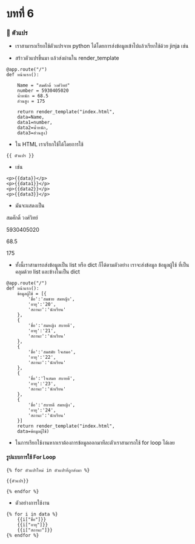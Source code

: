 # บทที่ 6

### 🛑 ตัวแปร
- เราสามารถเรียกใช้ตัวแปรจาห python ได้โดยการส่งข้อมูลเข้าไปแล้วเรียกใช้ด้วย jinja เช่น

- สร้าวตัวแปรขึ้นมา แล้วส่งผ่านใน render_template
```
@app.route("/")
def หน้าแรก():

    Name = "สมศักดิ์ วงศ์วิทย์"
    number = 5930405020
    น้ำหนัก = 68.5
    ส่วนสูง = 175

    return render_template("index.html",
    data=Name,
    data1=number,
    data2=น้ำหนัก,
    data3=ส่วนสูง)
```
- ใน HTML เราเรียกใช้ได้โดยการใช้

```
{{ ตัวแปร }}
```
- เช่น
```
<p>{{data}}</p>
<p>{{data1}}</p>
<p>{{data2}}</p>
<p>{{data3}}</p>

```

- มันจะแสดงเป็น

<p>สมศักดิ์ วงศ์วิทย์</p>
<p>5930405020</p>
<p>68.5</p>
<p>175</p>

- ทั้งนี้เราสามารถส่งข้อมูลเป็น list หรือ dict ก็ได้ตามตัวอย่าง เราจะส่งข้อมูล ข้อมูลผู้ใช้ ที่เป็นคลุมด้วย list และข้างในเป็น dict

```
@app.route("/")
def หน้าแรก():
    ข้อมูลผู้ใช้ = [{
        'ชื่อ':'สมชาย สมหญิง',
        'อายุ':'20',
        'สถานะ':'นักเรียน'
    },
    {
        'ชื่อ':'สมหญิง สบายดี',
        'อายุ':'21',
        'สถานะ':'นักเรียน'
    },
    {
        'ชื่อ':'สมสมัย ใจเสมอ',
        'อายุ':'22',
        'สถานะ':'นักเรียน'
    },
    {
        'ชื่อ':'ใจเสมอ สบายดี',
        'อายุ':'23',
        'สถานะ':'นักเรียน'
    },
    {
        'ชื่อ':'สบายดี สมหญิง',
        'อายุ':'24',
        'สถานะ':'นักเรียน'
    }]
    return render_template("index.html",
    data=ข้อมูลผู้ใช้)
```

- ในการเรียกใช้งานหากเราต้องการข้อมูลออกมาทีละตัวเราสามารถใช้ for loop ได้เลย

#### รูปแบบการใช้ For Loop

```
{% for ตัวแปรใหม่ in ตัวแปรที่ถูกส่งมา %}

{{ตัวแปร}}

{% endfor %}
```

- ตัวอย่างการใช้งาน

```
{% for i in data %}
    {{i["ชื่อ"]}}
    {{i["อายุ"]}}
    {{i["สถานะ"]}}
{% endfor %}
```


